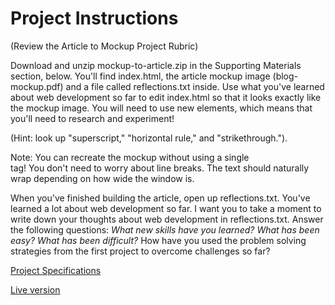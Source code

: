 # Project Instructions
(Review the Article to Mockup Project Rubric)

Download and unzip mockup-to-article.zip in the Supporting Materials section, below. 
You'll find index.html, the article mockup image (blog-mockup.pdf) and a file called reflections.txt inside.
Use what you've learned about web development so far to edit index.html so that it looks exactly like the mockup image. 
You will need to use new elements, which means that you'll need to research and experiment! 

(Hint: look up "superscript," "horizontal rule," and "strikethrough."). 

Note: You can recreate the mockup without using a single <br> tag! You don't need to worry about line breaks. 
The text should naturally wrap depending on how wide the window is.

When you've finished building the article, open up reflections.txt. You've learned a lot about web development so far. I want you to take a moment to write down your thoughts about web development in reflections.txt. Answer the following questions:
_What new skills have you learned?_
_What has been easy?_
_What has been difficult?_
How have you used the problem solving strategies from the first project to overcome challenges so far?

[Project Specifications](https://review.udacity.com/#!/rubrics/145/view)

[Live version](https://jtrfs.github.io/mockup-to-article/)
